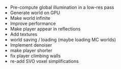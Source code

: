 - Pre-compute global illumination in a low-res pass
- Generate world on GPU
- Make world infinite
- Improve performance
- Make player appear in reflections
- Add textures
- world saving / loading (maybe loading MC worlds)
- Implement denoiser
- make player shorter
- fix player climbing walls
- re-add SVO voxel simplifications
